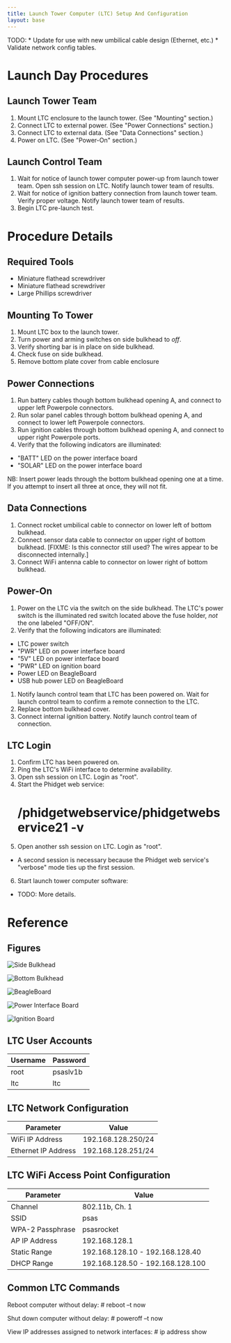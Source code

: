 ```yaml
---
title: Launch Tower Computer (LTC) Setup And Configuration
layout: base
---
```


TODO: * Update for use with new umbilical cable design (Ethernet, etc.)
      * Validate network config tables.


# Launch Day Procedures

## Launch Tower Team

1. Mount LTC enclosure to the launch tower.  (See "Mounting" section.)
2. Connect LTC to external power.  (See "Power Connections" section.)
3. Connect LTC to external data.  (See "Data Connections" section.)
4. Power on LTC.  (See "Power-On" section.)


## Launch Control Team

1. Wait for notice of launch tower computer power-up from launch tower
   team.  Open ssh session on LTC.  Notify launch tower team of
   results.
1. Wait for notice of ignition battery connection from launch tower
   team.  Verify proper voltage.  Notify launch tower team of results.
1. Begin LTC pre-launch test.



# Procedure Details

## Required Tools

* Miniature flathead screwdriver
* Miniature flathead screwdriver
* Large Phillips screwdriver


## Mounting To Tower

1. Mount LTC box to the launch tower.
1. Turn power and arming switches on side bulkhead to *off*.
1. Verify shorting bar is in place on side bulkhead.
1. Check fuse on side bulkhead.
1. Remove bottom plate cover from cable enclosure


## Power Connections

1. Run battery cables though bottom bulkhead opening A, and connect to
   upper left Powerpole connectors.
1. Run solar panel cables through bottom bulkhead opening A, and
   connect to lower left Powerpole connectors.
1. Run ignition cables through bottom bulkhead opening A, and connect
   to upper right Powerpole ports.
1. Verify that the following indicators are illuminated:
  * "BATT" LED on the power interface board
  * "SOLAR" LED on the power interface board

NB: Insert power leads through the bottom bulkhead opening one at a
time.  If you attempt to insert all three at once, they will not fit.


## Data Connections

1. Connect rocket umbilical cable to connector on lower left of bottom
   bulkhead.
1. Connect sensor data cable to connector on upper right of bottom
   bulkhead.  [FIXME: Is this connector still used?  The wires appear
   to be disconnected internally.]
1. Connect WiFi antenna cable to connector on lower right of bottom
   bulkhead.


## Power-On

1. Power on the LTC via the switch on the side bulkhead.  The LTC's
   power switch is the illuminated red switch located above the fuse
   holder, *not* the one labeled "OFF/ON".
1. Verify that the following indicators are illuminated:
  * LTC power switch
  * "PWR" LED on power interface board
  * "5V" LED on power interface board
  * "PWR" LED on ignition board
  * Power LED on BeagleBoard
  * USB hub power LED on BeagleBoard
1. Notify launch control team that LTC has been powered on.  Wait for
   launch control team to confirm a remote connection to the LTC.
1. Replace bottom bulkhead cover.
1. Connect internal ignition battery.  Notify launch control team of
   connection.


## LTC Login

1. Confirm LTC has been powered on.
1. Ping the LTC's WiFi interface to determine availability.
1. Open ssh session on LTC.  Login as "root".
1. Start the Phidget web service:
    # /phidgetwebservice/phidgetwebservice21 -v
1. Open another ssh session on LTC.  Login as "root".
  * A second session is necessary because the Phidget web service's
    "verbose" mode ties up the first session.
6. Start launch tower computer software:
  * TODO: More details.



# Reference

## Figures

![Side Bulkhead](diagrams/ltc/side_bulkhead.png)

![Bottom Bulkhead](diagrams/ltc/bottom_bulkhead.png)

![BeagleBoard](diagrams/ltc/beagleboard.png)

![Power Interface Board](diagrams/ltc/power_interface_board.png)

![Ignition Board](diagrams/ltc/ignition_board.png)


## LTC User Accounts

Username | Password
---------|---------
root     | psaslv1b
ltc      | ltc


## LTC Network Configuration

Parameter | Value
----------|------
WiFi IP Address | 192.168.128.250/24
Ethernet IP Address | 192.168.128.251/24


## LTC WiFi Access Point Configuration

Parameter        | Value
-----------------|------
Channel          | 802.11b, Ch. 1
SSID             | psas
WPA-2 Passphrase | psasrocket
AP IP Address    | 192.168.128.1
Static Range     | 192.168.128.10 - 192.168.128.40
DHCP Range       | 192.168.128.50 - 192.168.128.100


## Common LTC Commands

Reboot computer without delay:
    # reboot –t now

Shut down computer without delay:
    # poweroff –t now

View IP addresses assigned to network interfaces:
    # ip address show
